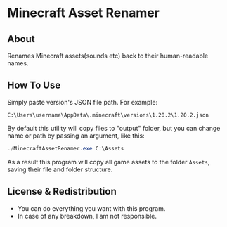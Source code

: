 # Minecraft Asset Renamer
## About
Renames Minecraft assets(sounds etc) back to their human-readable names.

## How To Use
Simply paste version's JSON file path. For example:
```
C:\Users\username\AppData\.minecraft\versions\1.20.2\1.20.2.json
```

By default this utility will copy files to "output" folder, but you can change name or path by passing an argument, like this:
```powershell
./MinecraftAssetRenamer.exe C:\Assets
```
As a result this program will copy all game assets to the folder `Assets`, saving their file and folder structure.

## License & Redistribution
- You can do everything you want with this program.
- In case of any breakdown, I am not responsible.
